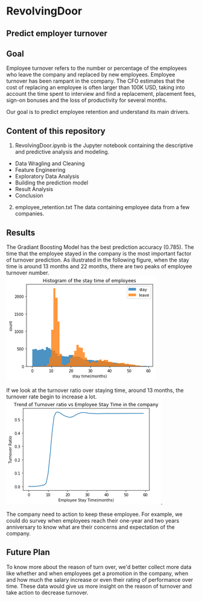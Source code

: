 # RevolvingDoor
## Predict employer turnover

## Goal
Employee turnover refers to the number or percentage of the employees who leave the company and replaced by new employees.  Employee turnover has been rampant in the company. The CFO estimates that the cost of replacing an employee is often larger than 100K USD, taking into account the time spent to interview and find a replacement, placement fees, sign-on bonuses and the loss of productivity for several months.

Our goal is to predict employee retention and understand its main drivers.

## Content of this repository
1. RevolvingDoor.ipynb is the Jupyter notebook containing the descriptive and predictive analysis and modeling. 
- Data Wragling and Cleaning
- Feature Engineering
- Exploratory Data Analysis
- Building the prediction model
- Result Analysis
- Conclusion

2. employee_retention.txt
The data containing employee data from a few companies.

## Results
The Gradiant Boosting Model has the best prediction accuracy (0.785). The time that the employee stayed in the company is the most important factor of turnover prediction.  As illustrated in the following figure, when the stay time is around 13 months and 22 months, there are two peaks of employee turnover number. ![figure](figs/hist_of_stay_time.png)

If we look at the turnover ratio over staying time, around 13 months, the turnover rate begin to increase a lot. ![](figs/turnover_ratio_over_stay_time.png).  

The company need to action to keep these employee. For example, we could do survey when employees reach their one-year and two years anniversary to know what are their concerns and expectation of the company. 

## Future Plan
To know more about the reason of turn over, we'd better collect more data like whether and when employees get a promotion in the company, when and how much the salary increase or even their rating of performance over time. These data would give us more insight on the reason of turnover and take action to decrease turnover. 
